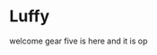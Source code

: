 # Luffy
welcome
gear five is here and it is op 
 
 
 
 
  
            
      
      
           
        
        
 
 
